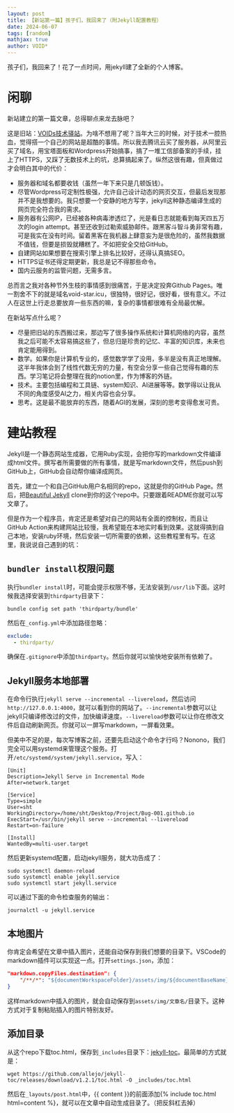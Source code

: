 ```yaml
---
layout: post
title: 【新站第一篇】孩子们，我回来了（附Jekyll配置教程）
date: 2024-06-07
tags: [random]
mathjax: true
author: VOID*
---
```


孩子们，我回来了！花了一点时间，用jekyll建了全新的个人博客。

# 闲聊

新站建立的第一篇文章，总得聊点来龙去脉吧？

这是旧站：[VOIDs技术驿站](https://void-star.icu/)。为啥不想用了呢？当年大三的时候，对于技术一腔热血，觉得搭一个自己的网站是超酷的事情。所以我去腾讯云买了服务器，从阿里云买了域名，用宝塔面板和Wordpress开始搞事，搞了一堆工信部备案的手续，挂上了HTTPS，又踩了无数技术上的坑，总算搞起来了。纵然这很有趣，但真做过才会明白其中的代价：

- 服务器和域名都要收钱（虽然一年下来只是几顿饭钱）。
- 尽管Wordpress可定制性极强，允许自己设计动态的网页交互，但最后发现那并不是我想要的。我只想要一个安静的地方写字，jekyll这种静态编译生成的网页完全符合我的需求。
- 服务器有公网IP，已经被各种病毒渗透烂了，光是看日志就能看到每天四五万次的login attempt。甚至还收到过勒索威胁邮件。跟黑客斗智斗勇非常有趣，可是我实在没有时间。留着黑客在我机器上肆意妄为是很危险的，虽然我数据不值钱，但要是损毁就糟糕了。不如把安全交给GitHub。
- 自建网站如果想要在搜索引擎上排名比较好，还得认真搞SEO。
- HTTPS证书还得定期更新，我总是记不得那些命令。
- 国内云服务的监管问题，无需多言。

总而言之我对各种节外生枝的事情感到很痛苦，于是决定投奔Github Pages。唯一割舍不下的就是域名void-star.icu，很独特，很好记，很好看，很有意义。不过人在这世上行走总要放弃一些东西的嘛，复杂的事情都很难有全局最优解。

在新站写点什么呢？

- 尽量把旧站的东西搬过来，那边写了很多操作系统和计算机网络的内容，虽然我之后可能不太容易搞这些了，但总归是珍贵的记忆、丰富的知识库，未来也肯定能用得到。
- 数学。如果你是计算机专业的，感觉数学学了没用，多半是没有真正地理解。这半年我体会到了线性代数无穷的力量，有空会分享一些自己觉得有趣的东西。学习笔记将会整理在我的notion里，作为博客的外链。
- 技术。主要包括编程和工具链、system知识、AI进展等等。数学得以让我从不同的角度感受AI之力，相关内容也会分享。
- 思考。这是最不能放弃的东西，随着AGI的发展，深刻的思考变得愈发可贵。

# 建站教程

Jekyll是一个静态网站生成器，它用Ruby实现，会把你写的markdown文件编译成html文件。撰写者所需要做的所有事情，就是写markdown文件，然后push到GitHub上，GitHub会自动帮你编译成网页。

首先，建立一个和自己GitHub用户名相同的repo，这就是你的GitHub Page。然后，把[Beautiful Jekyll](https://github.com/daattali/beautiful-jekyll) clone到你的这个repo中。只要跟着README你就可以写文章了。

但是作为一个程序员，肯定还是希望对自己的网站有全面的控制权，而且让GitHub Action来构建网站比较慢，我希望能在本地实时看到效果。这就得搞到自己本地，安装ruby环境，然后安装一切所需要的依赖，这些教程里有写。在这里，我说说自己遇到的坑：

## `bundler install`权限问题

执行`bundler install`时，可能会提示权限不够，无法安装到`/usr/lib`下面。这时候我选择安装到`thirdparty`目录下：

```shell
bundle config set path 'thirdparty/bundle'
```

然后在`_config.yml`中添加路径忽略：

```yaml
exclude:
  - thirdparty/
```

确保在`.gitignore`中添加`thirdparty`。然后你就可以愉快地安装所有依赖了。

## Jekyll服务本地部署

在命令行执行`jekyll serve --incremental --livereload`，然后访问`http://127.0.0.1:4000`，就可以看到你的网站了。`--incremental`参数可以让jekyll只编译修改过的文件，加快编译速度。`--livereload`参数可以让你在修改文件后自动刷新网页。你就可以一屏写markdown，一屏看效果。

但美中不足的是，每次写博客之前，还要先启动这个命令才行吗？Nonono，我们完全可以用systemd来管理这个服务。打开`/etc/systemd/system/jekyll.service`，写入：

```shell
[Unit]
Description=Jekyll Serve in Incremental Mode
After=network.target

[Service]
Type=simple
User=sht
WorkingDirectory=/home/sht/Desktop/Project/Bug-001.github.io
ExecStart=/usr/bin/jekyll serve --incremental --livereload
Restart=on-failure

[Install]
WantedBy=multi-user.target
```

然后更新systemd配置，启动jekyll服务，就大功告成了：

```shell
sudo systemctl daemon-reload
sudo systemctl enable jekyll.service
sudo systemctl start jekyll.service
```

可以通过下面的命令检查服务的输出：

```shell
journalctl -u jekyll.service
```

## 本地图片

你肯定会希望在文章中插入图片，还能自动保存到我们想要的目录下。VSCode的markdown插件可以实现这一点。打开`settings.json`，添加：

```json
"markdown.copyFiles.destination": {
    "/**/*": "${documentWorkspaceFolder}/assets/img/${documentBaseName}/"
}
```

这样markdown中插入的图片，就会自动保存到`assets/img/文章名/`目录下。这种方式对于复制粘贴插入的图片特别友好。

## 添加目录

从这个repo下载toc.html，保存到`_includes`目录下：[jekyll-toc](https://github.com/allejo/jekyll-toc)。最简单的方式就是：

```shell
wget https://github.com/allejo/jekyll-toc/releases/download/v1.2.1/toc.html -O _includes/toc.html
```

然后在`_layouts/post.html`中，\{\{ content \}\}的前面添加\{\% include toc.html html=content \%\}，就可以在文章中自动生成目录了。（把反斜杠去掉）